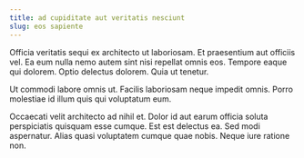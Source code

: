 ```yaml
---
title: ad cupiditate aut veritatis nesciunt
slug: eos sapiente
---
```


Officia veritatis sequi ex architecto ut laboriosam. Et praesentium aut officiis vel. Ea eum nulla nemo autem sint nisi repellat omnis eos. Tempore eaque qui dolorem. Optio delectus dolorem. Quia ut tenetur.

Ut commodi labore omnis ut. Facilis laboriosam neque impedit omnis. Porro molestiae id illum quis qui voluptatum eum.

Occaecati velit architecto ad nihil et. Dolor id aut earum officia soluta perspiciatis quisquam esse cumque. Est est delectus ea. Sed modi aspernatur. Alias quasi voluptatem cumque quae nobis. Neque iure ratione non.
